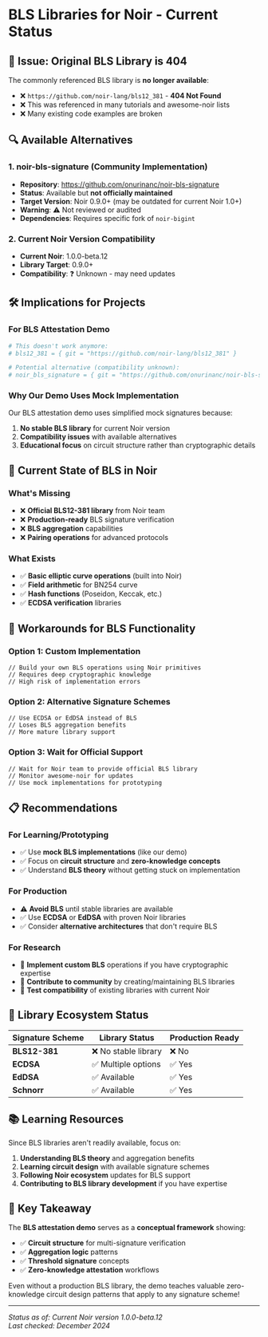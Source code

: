 # BLS Libraries for Noir - Current Status

## 🚨 **Issue: Original BLS Library is 404**

The commonly referenced BLS library is **no longer available**:
- ❌ `https://github.com/noir-lang/bls12_381` - **404 Not Found**
- ❌ This was referenced in many tutorials and awesome-noir lists
- ❌ Many existing code examples are broken

## 🔍 **Available Alternatives**

### 1. **noir-bls-signature** (Community Implementation)
- **Repository**: https://github.com/onurinanc/noir-bls-signature
- **Status**: Available but **not officially maintained**
- **Target Version**: Noir 0.9.0+ (may be outdated for current Noir 1.0+)
- **Warning**: ⚠️ Not reviewed or audited
- **Dependencies**: Requires specific fork of `noir-bigint`

### 2. **Current Noir Version Compatibility**
- **Current Noir**: 1.0.0-beta.12
- **Library Target**: 0.9.0+
- **Compatibility**: ❓ Unknown - may need updates

## 🛠️ **Implications for Projects**

### **For BLS Attestation Demo**
```toml
# This doesn't work anymore:
# bls12_381 = { git = "https://github.com/noir-lang/bls12_381" }

# Potential alternative (compatibility unknown):
# noir_bls_signature = { git = "https://github.com/onurinanc/noir-bls-signature" }
```

### **Why Our Demo Uses Mock Implementation**
Our BLS attestation demo uses simplified mock signatures because:
1. **No stable BLS library** for current Noir version
2. **Compatibility issues** with available alternatives
3. **Educational focus** on circuit structure rather than cryptographic details

## 🔮 **Current State of BLS in Noir**

### **What's Missing**
- ❌ **Official BLS12-381 library** from Noir team
- ❌ **Production-ready** BLS signature verification
- ❌ **BLS aggregation** capabilities
- ❌ **Pairing operations** for advanced protocols

### **What Exists**
- ✅ **Basic elliptic curve operations** (built into Noir)
- ✅ **Field arithmetic** for BN254 curve
- ✅ **Hash functions** (Poseidon, Keccak, etc.)
- ✅ **ECDSA verification** libraries

## 🚧 **Workarounds for BLS Functionality**

### **Option 1: Custom Implementation**
```noir
// Build your own BLS operations using Noir primitives
// Requires deep cryptographic knowledge
// High risk of implementation errors
```

### **Option 2: Alternative Signature Schemes**
```noir
// Use ECDSA or EdDSA instead of BLS
// Loses BLS aggregation benefits
// More mature library support
```

### **Option 3: Wait for Official Support**
```noir
// Wait for Noir team to provide official BLS library
// Monitor awesome-noir for updates
// Use mock implementations for prototyping
```

## 📋 **Recommendations**

### **For Learning/Prototyping**
- ✅ Use **mock BLS implementations** (like our demo)
- ✅ Focus on **circuit structure** and **zero-knowledge concepts**
- ✅ Understand **BLS theory** without getting stuck on implementation

### **For Production**
- ⚠️ **Avoid BLS** until stable libraries are available
- ✅ Use **ECDSA** or **EdDSA** with proven Noir libraries
- ✅ Consider **alternative architectures** that don't require BLS

### **For Research**
- 🔬 **Implement custom BLS** operations if you have cryptographic expertise
- 🔬 **Contribute to community** by creating/maintaining BLS libraries
- 🔬 **Test compatibility** of existing libraries with current Noir

## 🔄 **Library Ecosystem Status**

| Signature Scheme | Library Status | Production Ready |
|------------------|----------------|------------------|
| **BLS12-381** | ❌ No stable library | ❌ No |
| **ECDSA** | ✅ Multiple options | ✅ Yes |
| **EdDSA** | ✅ Available | ✅ Yes |
| **Schnorr** | ✅ Available | ✅ Yes |

## 📚 **Learning Resources**

Since BLS libraries aren't readily available, focus on:
1. **Understanding BLS theory** and aggregation benefits
2. **Learning circuit design** with available signature schemes
3. **Following Noir ecosystem** updates for BLS support
4. **Contributing to BLS library development** if you have expertise

## 🎯 **Key Takeaway**

The **BLS attestation demo** serves as a **conceptual framework** showing:
- ✅ **Circuit structure** for multi-signature verification
- ✅ **Aggregation logic** patterns
- ✅ **Threshold signature** concepts
- ✅ **Zero-knowledge attestation** workflows

Even without a production BLS library, the demo teaches valuable zero-knowledge circuit design patterns that apply to any signature scheme!

---

*Status as of: Current Noir version 1.0.0-beta.12*  
*Last checked: December 2024*
